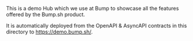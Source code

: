 This is a demo Hub which we use at Bump to showcase all the features offered by the Bump.sh product.

It is automatically deployed from the OpenAPI & AsyncAPI contracts in this directory to <https://demo.bump.sh/>.
